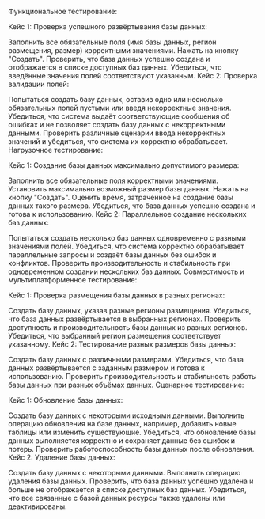 Функциональное тестирование:

Кейс 1: Проверка успешного развёртывания базы данных:

Заполнить все обязательные поля (имя базы данных, регион размещения, размер) корректными значениями.
Нажать на кнопку "Создать".
Проверить, что база данных успешно создана и отображается в списке доступных баз данных.
Убедиться, что введённые значения полей соответствуют указанным.
Кейс 2: Проверка валидации полей:

Попытаться создать базу данных, оставив одно или несколько обязательных полей пустыми или введя некорректные значения.
Убедиться, что система выдаёт соответствующие сообщения об ошибках и не позволяет создать базу данных с некорректными данными.
Проверить различные сценарии ввода некорректных значений и убедиться, что система их корректно обрабатывает.
Нагрузочное тестирование:

Кейс 1: Создание базы данных максимально допустимого размера:

Заполнить все обязательные поля корректными значениями.
Установить максимально возможный размер базы данных.
Нажать на кнопку "Создать".
Оценить время, затраченное на создание базы данных такого размера.
Убедиться, что база данных успешно создана и готова к использованию.
Кейс 2: Параллельное создание нескольких баз данных:

Попытаться создать несколько баз данных одновременно с разными значениями полей.
Убедиться, что система корректно обрабатывает параллельные запросы и создаёт базы данных без ошибок и конфликтов.
Проверить производительность и стабильность при одновременном создании нескольких баз данных.
Совместимость и мультиплатформенное тестирование:

Кейс 1: Проверка размещения базы данных в разных регионах:

Создать базу данных, указав разные регионы размещения.
Убедиться, что база данных развёртывается в выбранных регионах.
Проверить доступность и производительность базы данных из разных регионов.
Убедиться, что выбранный регион размещения соответствует указанному.
Кейс 2: Тестирование разных размеров базы данных:

Создать базу данных с различными размерами.
Убедиться, что база данных развёртывается с заданным размером и готова к использованию.
Проверить производительность и стабильность работы базы данных при разных объёмах данных.
Сценарное тестирование:

Кейс 1: Обновление базы данных:

Создать базу данных с некоторыми исходными данными.
Выполнить операцию обновления на базе данных, например, добавить новые таблицы или изменить существующие.
Убедиться, что обновление базы данных выполняется корректно и сохраняет данные без ошибок и потерь.
Проверить работоспособность базы данных после обновления.
Кейс 2: Удаление базы данных:

Создать базу данных с некоторыми данными.
Выполнить операцию удаления базы данных.
Проверить, что база данных успешно удалена и больше не отображается в списке доступных баз данных.
Убедиться, что все связанные с базой данных ресурсы также удалены или деактивированы.
